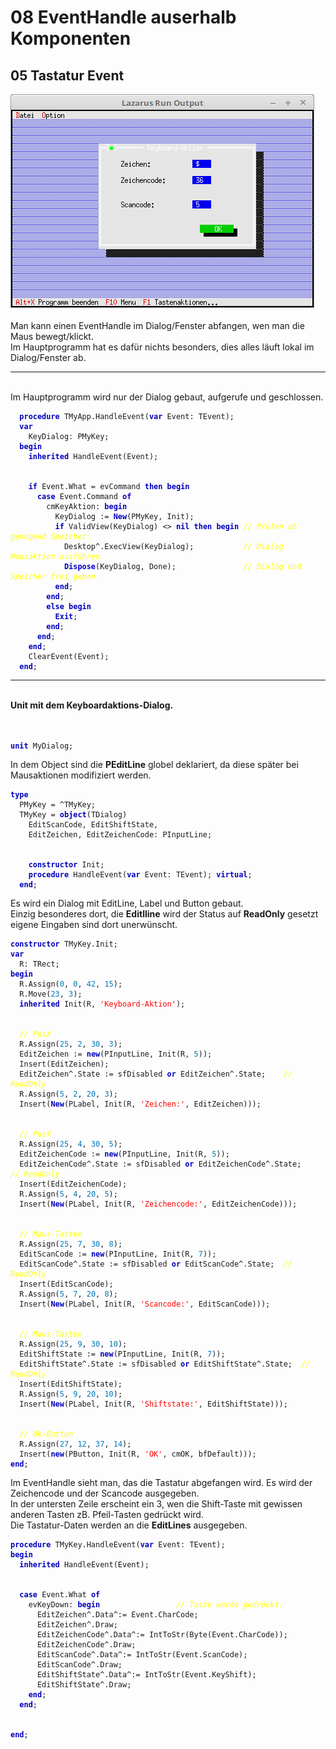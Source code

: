 <html>
    <b><h1>08 EventHandle auserhalb Komponenten</h1></b>
    <b><h2>05 Tastatur Event</h2></b>
<img src="image.png" alt="Selfhtml"><br><br>
Man kann einen EventHandle im Dialog/Fenster abfangen, wen man die Maus bewegt/klickt.<br>
Im Hauptprogramm hat es dafür nichts besonders, dies alles läuft lokal im Dialog/Fenster ab.<br>
<hr><br>
Im Hauptprogramm wird nur der Dialog gebaut, aufgerufe und geschlossen.<br>
<pre><code>  <b><font color="0000BB">procedure</font></b> TMyApp.HandleEvent(<b><font color="0000BB">var</font></b> Event: TEvent);
  <b><font color="0000BB">var</font></b>
    KeyDialog: PMyKey;
  <b><font color="0000BB">begin</font></b>
    <b><font color="0000BB">inherited</font></b> HandleEvent(Event);
<br>
    <b><font color="0000BB">if</font></b> Event.What = evCommand <b><font color="0000BB">then</font></b> <b><font color="0000BB">begin</font></b>
      <b><font color="0000BB">case</font></b> Event.Command <b><font color="0000BB">of</font></b>
        cmKeyAktion: <b><font color="0000BB">begin</font></b>
          KeyDialog := <b><font color="0000BB">New</font></b>(PMyKey, Init);
          <b><font color="0000BB">if</font></b> ValidView(KeyDialog) <> <b><font color="0000BB">nil</font></b> <b><font color="0000BB">then</font></b> <b><font color="0000BB">begin</font></b> <i><font color="#FFFF00">// Prüfen ob genügend Speicher.</font></i>
            Desktop^.ExecView(KeyDialog);           <i><font color="#FFFF00">// Dialog Mausaktion ausführen.</font></i>
            <b><font color="0000BB">Dispose</font></b>(KeyDialog, Done);               <i><font color="#FFFF00">// Dialog und Speicher frei geben.</font></i>
          <b><font color="0000BB">end</font></b>;
        <b><font color="0000BB">end</font></b>;
        <b><font color="0000BB">else</font></b> <b><font color="0000BB">begin</font></b>
          <b><font color="0000BB">Exit</font></b>;
        <b><font color="0000BB">end</font></b>;
      <b><font color="0000BB">end</font></b>;
    <b><font color="0000BB">end</font></b>;
    ClearEvent(Event);
  <b><font color="0000BB">end</font></b>;</code></pre>
<hr><br>
<b>Unit mit dem Keyboardaktions-Dialog.</b><br>
<br><br>
<pre><code><b><font color="0000BB">unit</font></b> MyDialog;
</code></pre>
In dem Object sind die <b>PEditLine</b> globel deklariert, da diese später bei Mausaktionen modifiziert werden.<br>
<pre><code><b><font color="0000BB">type</font></b>
  PMyKey = ^TMyKey;
  TMyKey = <b><font color="0000BB">object</font></b>(TDialog)
    EditScanCode, EditShiftState,
    EditZeichen, EditZeichenCode: PInputLine;
<br>
    <b><font color="0000BB">constructor</font></b> Init;
    <b><font color="0000BB">procedure</font></b> HandleEvent(<b><font color="0000BB">var</font></b> Event: TEvent); <b><font color="0000BB">virtual</font></b>;
  <b><font color="0000BB">end</font></b>;
</code></pre>
Es wird ein Dialog mit EditLine, Label und Button gebaut.<br>
Einzig besonderes dort, die <b>Editlline</b> wird der Status auf <b>ReadOnly</b> gesetzt eigene Eingaben sind dort unerwünscht.<br>
<pre><code><b><font color="0000BB">constructor</font></b> TMyKey.Init;
<b><font color="0000BB">var</font></b>
  R: TRect;
<b><font color="0000BB">begin</font></b>
  R.Assign(<font color="#0077BB">0</font>, <font color="#0077BB">0</font>, <font color="#0077BB">42</font>, <font color="#0077BB">15</font>);
  R.Move(<font color="#0077BB">23</font>, <font color="#0077BB">3</font>);
  <b><font color="0000BB">inherited</font></b> Init(R, <font color="#FF0000">'Keyboard-Aktion'</font>);
<br>
  <i><font color="#FFFF00">// PosX</font></i>
  R.Assign(<font color="#0077BB">25</font>, <font color="#0077BB">2</font>, <font color="#0077BB">30</font>, <font color="#0077BB">3</font>);
  EditZeichen := <b><font color="0000BB">new</font></b>(PInputLine, Init(R, <font color="#0077BB">5</font>));
  Insert(EditZeichen);
  EditZeichen^.State := sfDisabled <b><font color="0000BB">or</font></b> EditZeichen^.State;    <i><font color="#FFFF00">// ReadOnly</font></i>
  R.Assign(<font color="#0077BB">5</font>, <font color="#0077BB">2</font>, <font color="#0077BB">20</font>, <font color="#0077BB">3</font>);
  Insert(<b><font color="0000BB">New</font></b>(PLabel, Init(R, <font color="#FF0000">'Zeichen:'</font>, EditZeichen)));
<br>
  <i><font color="#FFFF00">// PosY</font></i>
  R.Assign(<font color="#0077BB">25</font>, <font color="#0077BB">4</font>, <font color="#0077BB">30</font>, <font color="#0077BB">5</font>);
  EditZeichenCode := <b><font color="0000BB">new</font></b>(PInputLine, Init(R, <font color="#0077BB">5</font>));
  EditZeichenCode^.State := sfDisabled <b><font color="0000BB">or</font></b> EditZeichenCode^.State;    <i><font color="#FFFF00">// ReadOnly</font></i>
  Insert(EditZeichenCode);
  R.Assign(<font color="#0077BB">5</font>, <font color="#0077BB">4</font>, <font color="#0077BB">20</font>, <font color="#0077BB">5</font>);
  Insert(<b><font color="0000BB">New</font></b>(PLabel, Init(R, <font color="#FF0000">'Zeichencode:'</font>, EditZeichenCode)));
<br>
  <i><font color="#FFFF00">// Maus-Tasten</font></i>
  R.Assign(<font color="#0077BB">25</font>, <font color="#0077BB">7</font>, <font color="#0077BB">30</font>, <font color="#0077BB">8</font>);
  EditScanCode := <b><font color="0000BB">new</font></b>(PInputLine, Init(R, <font color="#0077BB">7</font>));
  EditScanCode^.State := sfDisabled <b><font color="0000BB">or</font></b> EditScanCode^.State;  <i><font color="#FFFF00">// ReadOnly</font></i>
  Insert(EditScanCode);
  R.Assign(<font color="#0077BB">5</font>, <font color="#0077BB">7</font>, <font color="#0077BB">20</font>, <font color="#0077BB">8</font>);
  Insert(<b><font color="0000BB">New</font></b>(PLabel, Init(R, <font color="#FF0000">'Scancode:'</font>, EditScanCode)));
<br>
  <i><font color="#FFFF00">// Maus-Tasten</font></i>
  R.Assign(<font color="#0077BB">25</font>, <font color="#0077BB">9</font>, <font color="#0077BB">30</font>, <font color="#0077BB">10</font>);
  EditShiftState := <b><font color="0000BB">new</font></b>(PInputLine, Init(R, <font color="#0077BB">7</font>));
  EditShiftState^.State := sfDisabled <b><font color="0000BB">or</font></b> EditShiftState^.State;  <i><font color="#FFFF00">// ReadOnly</font></i>
  Insert(EditShiftState);
  R.Assign(<font color="#0077BB">5</font>, <font color="#0077BB">9</font>, <font color="#0077BB">20</font>, <font color="#0077BB">10</font>);
  Insert(<b><font color="0000BB">New</font></b>(PLabel, Init(R, <font color="#FF0000">'Shiftstate:'</font>, EditShiftState)));
<br>
  <i><font color="#FFFF00">// Ok-Button</font></i>
  R.Assign(<font color="#0077BB">27</font>, <font color="#0077BB">12</font>, <font color="#0077BB">37</font>, <font color="#0077BB">14</font>);
  Insert(<b><font color="0000BB">new</font></b>(PButton, Init(R, <font color="#FF0000">'OK'</font>, cmOK, bfDefault)));
<b><font color="0000BB">end</font></b>;
</code></pre>
Im EventHandle sieht man, das die Tastatur abgefangen wird. Es wird der Zeichencode und der Scancode ausgegeben.<br>
In der untersten Zeile erscheint ein 3, wen die Shift-Taste mit gewissen anderen Tasten zB. Pfeil-Tasten gedrückt wird.<br>
Die Tastatur-Daten werden an die <b>EditLines</b> ausgegeben.<br>
<pre><code><b><font color="0000BB">procedure</font></b> TMyKey.HandleEvent(<b><font color="0000BB">var</font></b> Event: TEvent);
<b><font color="0000BB">begin</font></b>
  <b><font color="0000BB">inherited</font></b> HandleEvent(Event);
<br>
  <b><font color="0000BB">case</font></b> Event.What <b><font color="0000BB">of</font></b>
    evKeyDown: <b><font color="0000BB">begin</font></b>                 <i><font color="#FFFF00">// Taste wurde gedrückt.</font></i>
      EditZeichen^.Data^:= Event.CharCode;
      EditZeichen^.Draw;
      EditZeichenCode^.Data^:= IntToStr(Byte(Event.CharCode));
      EditZeichenCode^.Draw;
      EditScanCode^.Data^:= IntToStr(Event.ScanCode);
      EditScanCode^.Draw;
      EditShiftState^.Data^:= IntToStr(Event.KeyShift);
      EditShiftState^.Draw;
    <b><font color="0000BB">end</font></b>;
  <b><font color="0000BB">end</font></b>;
<br>
<b><font color="0000BB">end</font></b>;
</code></pre>
<br>
</html>
